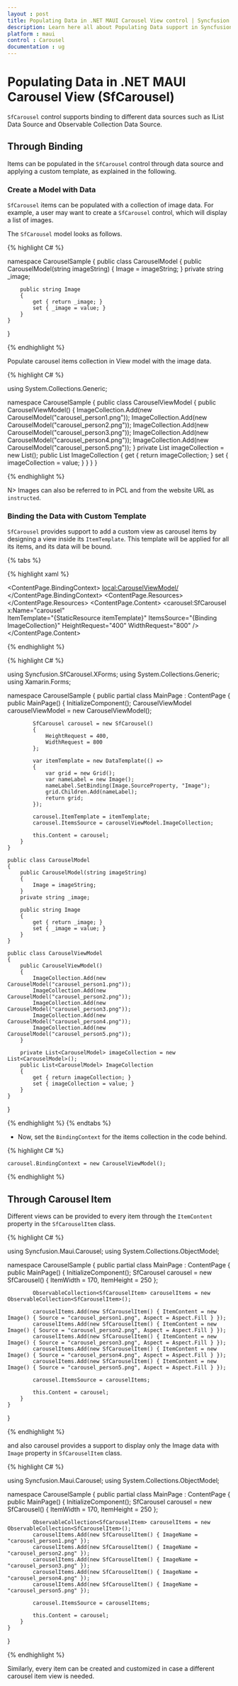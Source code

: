 ```yaml
---
layout : post
title: Populating Data in .NET MAUI Carousel View control | Syncfusion
description: Learn here all about Populating Data support in Syncfusion .NET MAUI Carousel View (SfCarousel) control and more.
platform : maui
control : Carousel
documentation : ug
---
```


# Populating Data in .NET MAUI Carousel View (SfCarousel)

`SfCarousel` control supports binding to different data sources such as IList Data Source and Observable Collection Data Source.

## Through Binding

Items can be populated in the `SfCarousel` control through data source and applying a custom template, as explained in the following.

### Create a Model with Data

`SfCarousel` items can be populated with a collection of image data. For example, a user may want to create a `SfCarousel` control, which will display a list of images.

The `SfCarousel` model looks as follows.

{% highlight C# %}

namespace CarouselSample
{
    public class CarouselModel
    {
        public CarouselModel(string imageString)
        {
            Image = imageString;
        }
        private string _image;

        public string Image
        {
            get { return _image; }
            set { _image = value; }
        }
    }
}

{% endhighlight %}

Populate carousel items collection in View model with the image data. 

{% highlight C# %}

using System.Collections.Generic;

namespace CarouselSample
{
    public class CarouselViewModel
    {
        public CarouselViewModel()
        {
            ImageCollection.Add(new CarouselModel("carousel_person1.png"));
            ImageCollection.Add(new CarouselModel("carousel_person2.png"));
            ImageCollection.Add(new CarouselModel("carousel_person3.png"));
            ImageCollection.Add(new CarouselModel("carousel_person4.png"));
            ImageCollection.Add(new CarouselModel("carousel_person5.png"));
        }
        private List<CarouselModel> imageCollection = new List<CarouselModel>();
        public List<CarouselModel> ImageCollection
        {
            get { return imageCollection; }
            set { imageCollection = value; }
        }
    }
}

{% endhighlight %}

N> Images can also be referred to in PCL and from the website URL as `instructed`.


### Binding the Data with Custom Template

`SfCarousel` provides support to add a custom view as carousel items by designing a view inside its `ItemTemplate`. This template will be applied for all its items, and its data will be bound.

{% tabs %}

{% highlight xaml %}

<?xml version="1.0" encoding="utf-8" ?>
<ContentPage xmlns="http://schemas.microsoft.com/dotnet/2021/maui"
             xmlns:x="http://schemas.microsoft.com/winfx/2009/xaml"
             xmlns:carousel="clr-namespace:Syncfusion.Maui.Carousel;assembly=Syncfusion.Maui.Carousel"
             xmlns:local="clr-namespace:CarouselSample"
             x:Class="CarouselSample.MainPage">
    <ContentPage.BindingContext>
        <local:CarouselViewModel/>
    </ContentPage.BindingContext>
    <ContentPage.Resources>
        <ResourceDictionary>
            <DataTemplate x:Key="itemTemplate">
                <Image Source="{Binding Image}" 
                       Aspect="AspectFit"/>
            </DataTemplate>
        </ResourceDictionary>
    </ContentPage.Resources>
    <ContentPage.Content>
        <carousel:SfCarousel x:Name="carousel"  
                             ItemTemplate="{StaticResource itemTemplate}" 
                             ItemsSource="{Binding ImageCollection}" 
                             HeightRequest="400" 
                             WidthRequest="800" />
    </ContentPage.Content>
</ContentPage>

{% endhighlight %}

{% highlight C# %}

using Syncfusion.SfCarousel.XForms;
using System.Collections.Generic;
using Xamarin.Forms;

namespace CarouselSample
{
    public partial class MainPage : ContentPage
    {
        public MainPage()
        {
            InitializeComponent();
            CarouselViewModel carouselViewModel = new CarouselViewModel();

            SfCarousel carousel = new SfCarousel()
            {
                HeightRequest = 400,
                WidthRequest = 800
            };

            var itemTemplate = new DataTemplate(() =>
            {
                var grid = new Grid();
                var nameLabel = new Image();
                nameLabel.SetBinding(Image.SourceProperty, "Image");
                grid.Children.Add(nameLabel);
                return grid;
            });

            carousel.ItemTemplate = itemTemplate;
            carousel.ItemsSource = carouselViewModel.ImageCollection;

            this.Content = carousel;
        }
    }

    public class CarouselModel
    {
        public CarouselModel(string imageString)
        {
            Image = imageString;
        }
        private string _image;

        public string Image
        {
            get { return _image; }
            set { _image = value; }
        }
    }

    public class CarouselViewModel
    {
        public CarouselViewModel()
        {
            ImageCollection.Add(new CarouselModel("carousel_person1.png"));
            ImageCollection.Add(new CarouselModel("carousel_person2.png"));
            ImageCollection.Add(new CarouselModel("carousel_person3.png"));
            ImageCollection.Add(new CarouselModel("carousel_person4.png"));
            ImageCollection.Add(new CarouselModel("carousel_person5.png"));
        }

        private List<CarouselModel> imageCollection = new List<CarouselModel>();
        public List<CarouselModel> ImageCollection
        {
            get { return imageCollection; }
            set { imageCollection = value; }
        }
    }
}

{% endhighlight %}
{% endtabs %}

* Now, set the `BindingContext` for the items collection in the code behind.

{% highlight C# %}

	carousel.BindingContext = new CarouselViewModel();

{% endhighlight %}

## Through Carousel Item

Different views can be provided to every item through the `ItemContent` property in the `SfCarouselItem` class.

{% highlight C# %}

using Syncfusion.Maui.Carousel;
using System.Collections.ObjectModel;

namespace CarouselSample
{
    public partial class MainPage : ContentPage
    {
        public MainPage()
        {
            InitializeComponent();
            SfCarousel carousel = new SfCarousel()
            {
                ItemWidth = 170,
                ItemHeight = 250
            };

            ObservableCollection<SfCarouselItem> carouselItems = new ObservableCollection<SfCarouselItem>();

            carouselItems.Add(new SfCarouselItem() { ItemContent = new Image() { Source = "carousel_person1.png", Aspect = Aspect.Fill } });
            carouselItems.Add(new SfCarouselItem() { ItemContent = new Image() { Source = "carousel_person2.png", Aspect = Aspect.Fill } });
            carouselItems.Add(new SfCarouselItem() { ItemContent = new Image() { Source = "carousel_person3.png", Aspect = Aspect.Fill } });
            carouselItems.Add(new SfCarouselItem() { ItemContent = new Image() { Source = "carousel_person4.png", Aspect = Aspect.Fill } });
            carouselItems.Add(new SfCarouselItem() { ItemContent = new Image() { Source = "carousel_person5.png", Aspect = Aspect.Fill } });

            carousel.ItemsSource = carouselItems;

            this.Content = carousel;
        }
    }
}

{% endhighlight %}

and also carousel provides a support to display only the Image data with `Image` property in `SfCarouselItem` class.

{% highlight C# %}

using Syncfusion.Maui.Carousel;
using System.Collections.ObjectModel;

namespace CarouselSample
{
    public partial class MainPage : ContentPage
    {
        public MainPage()
        {
            InitializeComponent();
            SfCarousel carousel = new SfCarousel()
            {
                ItemWidth = 170,
                ItemHeight = 250
            };

            ObservableCollection<SfCarouselItem> carouselItems = new ObservableCollection<SfCarouselItem>();
            carouselItems.Add(new SfCarouselItem() { ImageName = "carousel_person1.png" });
            carouselItems.Add(new SfCarouselItem() { ImageName = "carousel_person2.png" });
            carouselItems.Add(new SfCarouselItem() { ImageName = "carousel_person3.png" });
            carouselItems.Add(new SfCarouselItem() { ImageName = "carousel_person4.png" });
            carouselItems.Add(new SfCarouselItem() { ImageName = "carousel_person5.png" });

            carousel.ItemsSource = carouselItems;

            this.Content = carousel;
        }
    }
}

{% endhighlight %}


Similarly, every item can be created and customized in case a different carousel item view is needed.


